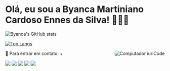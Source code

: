 # Olá, eu sou a Byanca Martiniano Cardoso Ennes da Silva! 🙋🏼‍♀️

![Byanca's GitHub stats](https://github-readme-stats.vercel.app/api?username=ByancaMCES&show_icons=true&theme=synthwave)

[![Top Langs](https://github-readme-stats.vercel.app/api/top-langs/?username=ByancaMCES&layout=demo)](https://github.com/ByancaMCES/github-readme-stats) 
    
<img src="https://raw.githubusercontent.com/MicaelliMedeiros/micaellimedeiros/master/image/computer-illustration.png" min-width="350px" max-width="350px" align="right" alt="Computador iuriCode">
  
  <p align="left">
  💌 Para entrar em contato: ⤵️
</p>

<p align="left">
  <a href="#" alt="Gmail">
  <img src="https://img.shields.io/badge/-Gmail-FF0000?style=flat-square&labelColor=FF0000&logo=gmail&logoColor=white&link=bybi.ennes@hotmail.com" /></a>

  <a href="#" alt="Linkedin">
  <img src="https://img.shields.io/badge/-Linkedin-0e76a8?style=flat-square&logo=Linkedin&logoColor=white&link=https://www.linkedin.com/in/byanca-martiniano-cardoso-a79476227/" /></a>

  <a href="#" alt="WhatsApp">
  <img src="https://img.shields.io/badge/-WhatsApp-25d366?style=flat-square&labelColor=25d366&logo=whatsapp&logoColor=white&link=wa.me/5511972693915"/></a>

  <a href="#" alt="Facebook">
  <img src="https://img.shields.io/badge/-Facebook-3b5998?style=flat-square&labelColor=3b5998&logo=facebook&logoColor=white&link=https://www.facebook.com/byanca.cardoso.7/"/></a>

  <a href="#" alt="Instagram">
  <img src="https://img.shields.io/badge/-Instagram-DF0174?style=flat-square&labelColor=DF0174&logo=instagram&logoColor=white&link=https://www.instagram.com/byanca_ennes/"/></a>
</p>  

